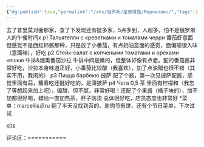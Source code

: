 ```yaml
---
{"dg-publish":true,"permalink":"/xhs/俄罗斯/圣彼得堡/Марчеллис/","tags":["rednote","圣彼得堡"],"updated":"2025-03-30T20:40:27.810+08:00"}
---
```


 

去了普里莫对面那家，查了下发现还有挺多家，5点多到，人超多，怕不是俄罗斯人的午餐时间x
p1 Тальятелли с креветками и томатами черри 番茄虾意面 但感觉不是西红柿酱那种，只是放了小番茄，有点奶油意面的感觉，面偏硬很入味（意面嘛），好吃
p2 Стейк-салат с копчеными томатами и орехами кешью 牛排&烟熏番茄沙拉 牛排中间是嫩的，但整体好像有点老。配的番茄酱非常好吃，沙拉本身味道正好，小番茄比较酸（我喜欢），加了点油醋也很不错（其实不用，我闲的）
p3 Пицца барбекю 披萨 配了个酱，第一次见披萨配酱，感觉里面有蒜，蘸着吃还挺好吃的，是薄披萨
p4 Чага 0,5 茶 里面有柠檬和（我忘了等想起来加上吧），偏甜，但不腻，非常好喝！还配了个果酱（橘子味的），加不加都很好喝，蜡烛一直加热茶，杯子防烫
总体很好吃，店员态度也非常好
*菜单：marcellis点ru
翻了半天没找到茶的。谢肉节有饼，还有个节日菜单，下次试试

[xhs](https://www.xiaohongshu.com/explore/63fa6426000000000703a929?xsec_token=ABvGRDBVwWFf3kd5LJ1Ta2zVqZfGBgephnGpwJJuWLsuM=&xsec_source=pc_user)

评论区：===========

